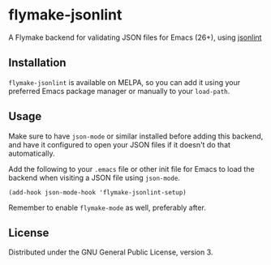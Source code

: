 # flymake-jsonlint
A Flymake backend for validating JSON files for Emacs (26+), using
[jsonlint](https://www.npmjs.com/package/@prantlf/jsonlint)

## Installation
`flymake-jsonlint` is available on MELPA, so you can add it using your
preferred Emacs package manager or manually to your `load-path`.

## Usage
Make sure to have `json-mode` or similar installed before adding this
backend, and have it configured to open your JSON files if it doesn't
do that automatically.

Add the following to your `.emacs` file or other init file for Emacs
to load the backend when visiting a JSON file using `json-mode`.

```elisp
(add-hook json-mode-hook 'flymake-jsonlint-setup)
```

Remember to enable `flymake-mode` as well, preferably after.

## License

Distributed under the GNU General Public License, version 3.
